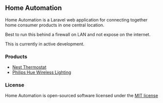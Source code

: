 ## Home Automation

Home Automation is a Laravel web application for connecting together home consumer products in one central location. 

Best to run this behind a firewall on LAN and not expose on the internet.

This is currently in active development.

### Products

+ [Nest Thermostat](https://nest.com/)
+ [Philips Hue Wireless Lighting](http://www2.meethue.com/en-ca/)

### License

Home Automation is open-sourced software licensed under the [MIT license](http://opensource.org/licenses/MIT)
